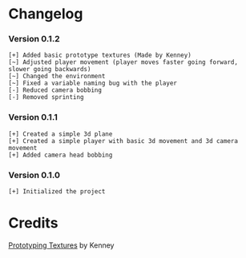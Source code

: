 # Changelog

### Version 0.1.2
```
[+] Added basic prototype textures (Made by Kenney)
[~] Adjusted player movement (player moves faster going forward, slower going backwards)
[~] Changed the environment
[~] Fixed a variable naming bug with the player
[-] Reduced camera bobbing
[-] Removed sprinting
```

### Version 0.1.1
```
[+] Created a simple 3d plane
[+] Created a simple player with basic 3d movement and 3d camera movement
[+] Added camera head bobbing
```

### Version 0.1.0
```
[+] Initialized the project
```
# Credits

[Prototyping Textures](https://kenney.nl/assets/prototype-textures) by Kenney
